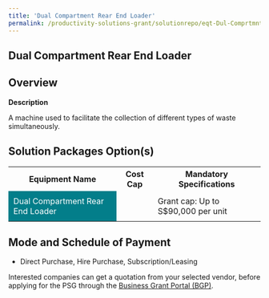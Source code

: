 ```yaml
---
title: 'Dual Compartment Rear End Loader'
permalink: /productivity-solutions-grant/solutionrepo/eqt-Dul-Comprtmnt-Rr-End-Lodr-Wst-Mngmnt
---
```


## Dual Compartment Rear End Loader

## Overview

**Description**

A machine used to facilitate the collection of different types of waste simultaneously. 

## Solution Packages Option(s)

<table>
<tr>
<th><b>Equipment Name</b></th>
<th><b>Cost Cap</b></th>
<th><b>Mandatory Specifications</b></th>
</tr>
<tr>
<td style='padding: 10px; background-color: #037E8A; color: #FFFFFF;'>Dual Compartment Rear End Loader</td>
<td style='padding: 10px;'></td>
<td style='padding: 10px;'>Grant cap: Up to S$90,000 per unit</td>
</tr>
</table>

## Mode and Schedule of Payment

 - Direct Purchase, Hire Purchase, Subscription/Leasing

Interested companies can get a quotation from your selected vendor, before applying for the PSG through the <a href='https://www.businessgrants.gov.sg/' target='_blank' rel='noopener'>Business Grant Portal (BGP)</a>.

<script src="/jquery/resize-tables.js"></script>
